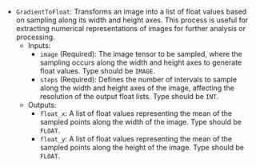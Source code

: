 - `GradientToFloat`: Transforms an image into a list of float values based on sampling along its width and height axes. This process is useful for extracting numerical representations of images for further analysis or processing.
    - Inputs:
        - `image` (Required): The image tensor to be sampled, where the sampling occurs along the width and height axes to generate float values. Type should be `IMAGE`.
        - `steps` (Required): Defines the number of intervals to sample along the width and height axes of the image, affecting the resolution of the output float lists. Type should be `INT`.
    - Outputs:
        - `float_x`: A list of float values representing the mean of the sampled points along the width of the image. Type should be `FLOAT`.
        - `float_y`: A list of float values representing the mean of the sampled points along the height of the image. Type should be `FLOAT`.
